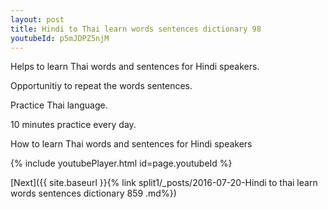 ```yaml
---
layout: post
title: Hindi to Thai learn words sentences dictionary 98 
youtubeId: p5mJDPZ5njM
---
```

 
 
Helps to learn Thai words and sentences for Hindi speakers.

Opportunitiy to repeat the words sentences. 

Practice Thai language. 
 
10 minutes practice every day. 
 
How to learn Thai words and sentences for Hindi speakers 
 
{% include youtubePlayer.html id=page.youtubeId %}
 
 
[Next]({{ site.baseurl }}{% link  split1/_posts/2016-07-20-Hindi to thai learn words sentences dictionary 859 .md%})
 
